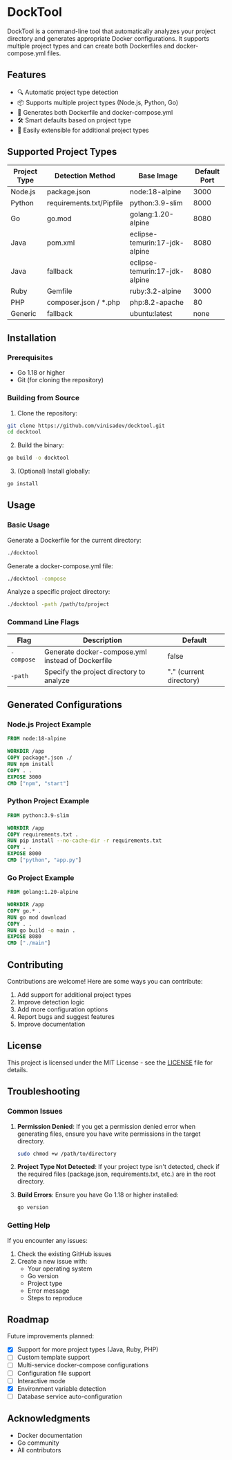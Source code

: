 # DockTool

DockTool is a command-line tool that automatically analyzes your project directory and generates appropriate Docker configurations. It supports multiple project types and can create both Dockerfiles and docker-compose.yml files.

## Features

- 🔍 Automatic project type detection
- 📦 Supports multiple project types (Node.js, Python, Go)
- 🔄 Generates both Dockerfile and docker-compose.yml
- 🛠️ Smart defaults based on project type
- 💪 Easily extensible for additional project types

## Supported Project Types

| Project Type | Detection Method | Base Image | Default Port |
|-------------|------------------|------------|--------------|
| Node.js | package.json | node:18-alpine | 3000 |
| Python | requirements.txt/Pipfile | python:3.9-slim | 8000 |
| Go | go.mod | golang:1.20-alpine | 8080 |
| Java | pom.xml | eclipse-temurin:17-jdk-alpine | 8080 |
| Java | fallback | eclipse-temurin:17-jdk-alpine | 8080 |
| Ruby | Gemfile | ruby:3.2-alpine | 3000 |
| PHP | composer.json / *.php | php:8.2-apache | 80 |
| Generic | fallback | ubuntu:latest | none |

## Installation

### Prerequisites

- Go 1.18 or higher
- Git (for cloning the repository)

### Building from Source

1. Clone the repository:
```bash
git clone https://github.com/vinisadev/docktool.git
cd docktool
```

2. Build the binary:
```bash
go build -o docktool
```

3. (Optional) Install globally:
```bash
go install
```

## Usage

### Basic Usage

Generate a Dockerfile for the current directory:
```bash
./docktool
```

Generate a docker-compose.yml file:
```bash
./docktool -compose
```

Analyze a specific project directory:
```bash
./docktool -path /path/to/project
```

### Command Line Flags

| Flag | Description | Default |
|------|-------------|---------|
| `-compose` | Generate docker-compose.yml instead of Dockerfile | false |
| `-path` | Specify the project directory to analyze | "." (current directory) |

## Generated Configurations

### Node.js Project Example
```dockerfile
FROM node:18-alpine

WORKDIR /app
COPY package*.json ./
RUN npm install
COPY . .
EXPOSE 3000
CMD ["npm", "start"]
```

### Python Project Example
```dockerfile
FROM python:3.9-slim

WORKDIR /app
COPY requirements.txt .
RUN pip install --no-cache-dir -r requirements.txt
COPY . .
EXPOSE 8000
CMD ["python", "app.py"]
```

### Go Project Example
```dockerfile
FROM golang:1.20-alpine

WORKDIR /app
COPY go.* .
RUN go mod download
COPY . .
RUN go build -o main .
EXPOSE 8080
CMD ["./main"]
```

## Contributing

Contributions are welcome! Here are some ways you can contribute:

1. Add support for additional project types
2. Improve detection logic
3. Add more configuration options
4. Report bugs and suggest features
5. Improve documentation

## License

This project is licensed under the MIT License - see the [LICENSE](LICENSE) file for details.

## Troubleshooting

### Common Issues

1. **Permission Denied**: If you get a permission denied error when generating files, ensure you have write permissions in the target directory.
   ```bash
   sudo chmod +w /path/to/directory
   ```

2. **Project Type Not Detected**: If your project type isn't detected, check if the required files (package.json, requirements.txt, etc.) are in the root directory.

3. **Build Errors**: Ensure you have Go 1.18 or higher installed:
   ```bash
   go version
   ```

### Getting Help

If you encounter any issues:

1. Check the existing GitHub issues
2. Create a new issue with:
   - Your operating system
   - Go version
   - Project type
   - Error message
   - Steps to reproduce

## Roadmap

Future improvements planned:

- [x] Support for more project types (Java, Ruby, PHP)
- [ ] Custom template support
- [ ] Multi-service docker-compose configurations
- [ ] Configuration file support
- [ ] Interactive mode
- [x] Environment variable detection
- [ ] Database service auto-configuration

## Acknowledgments

- Docker documentation
- Go community
- All contributors